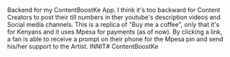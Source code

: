 Backend for my ContentBoostKe App. I think it's too backward for Content Creators to post their till numbers in ther youtube's description videos and Social media channels. This is a replica of "Buy me a coffee", only that it's for Kenyans and it uses Mpesa for payments (as of now). By clicking a link, a fan is able to receive a prompt on their phone for the Mpesa pin and send his/her support to the Artist. INNIT# ContentBoostKe
